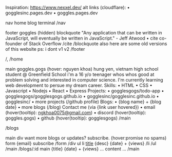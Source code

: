 Inspiration: https://www.nexxel.dev/
alt links (cloudflare):
• gogglesinc.pages.dev
• goggles.pages.dev

nav
home blog terminal
/nav

footer
goggles
(hidden)
blockquote
"Any application that can be written in JavaScript, will eventually be written in JavaScript." - Jeff Atwood • cite co-founder of Stack Overflow /cite
/blockquote
also here are some old versions of this website
ps: i dont
v1 v2
/footer

/, /home

main
goggles.gogs (hover: nguyen khoa)
hung yen, vietnam
high school student @ Greenfield School
i'm a 16 y/o teenager whos whos good at problem solving and interested in computer science. I'm currently learning web development to persue my dream career.
Skills:
• HTML
• CSS
• Javascript
• Nodejs
• React
• Express
Projects:
• gogglesgogs/todo-app
• gogglesgogs/gogglesgogs.github.io
• gogglesinc/gogglesinc.github.io
• gogglesinc/
• more projects (/github profile)
Blogs:
• {blog name} + {blog date}
• more blogs (/blog)
Contact me (via {link user hovered})
• email (hover(tooltip): ngkhoa0075@gmail.com)
• discord (hover(tooltip): goggles.gogs)
• github (hover(tooltip): gogglesgogs)
/main

/blogs

main
div
want more blogs or updates? subscribe. (hover:promise no spams)
form
{email}
subscribe
/form
/div
ul
li
[title](link)
{desc}
{date} + {views}
/li
/ul
/main
/blogs/:id
main
{title}
{date} + {views}
...
content
...
/main
